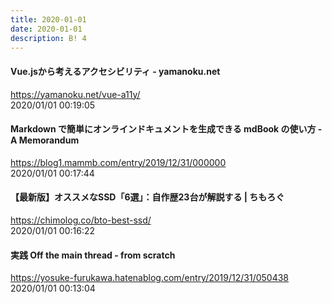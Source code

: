 ```yaml
---
title: 2020-01-01
date: 2020-01-01
description: B! 4
---
```


#### Vue.jsから考えるアクセシビリティ - yamanoku.net
https://yamanoku.net/vue-a11y/<br>
2020/01/01 00:19:05<br>


#### Markdown で簡単にオンラインドキュメントを生成できる mdBook の使い方  - A Memorandum
https://blog1.mammb.com/entry/2019/12/31/000000<br>
2020/01/01 00:17:44<br>


#### 【最新版】オススメなSSD「6選」：自作歴23台が解説する | ちもろぐ
https://chimolog.co/bto-best-ssd/<br>
2020/01/01 00:16:22<br>


#### 実践 Off the main thread - from scratch
https://yosuke-furukawa.hatenablog.com/entry/2019/12/31/050438<br>
2020/01/01 00:13:04<br>


